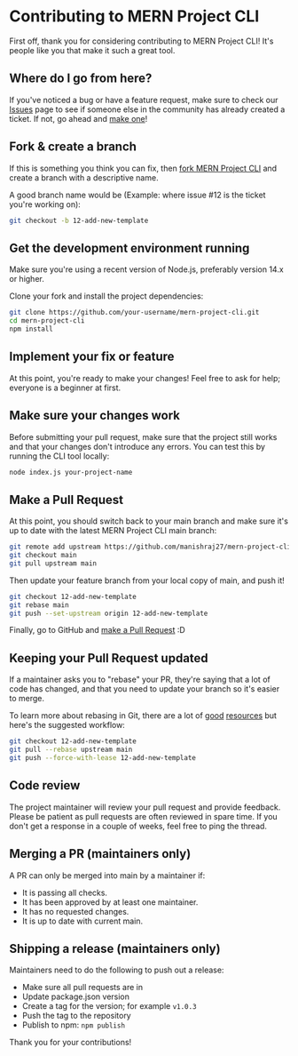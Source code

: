 # Contributing to MERN Project CLI

First off, thank you for considering contributing to MERN Project CLI! It's people like you that make it such a great tool.

## Where do I go from here?

If you've noticed a bug or have a feature request, make sure to check our [Issues](https://github.com/manishraj27/mern-project-cli/issues) page to see if someone else in the community has already created a ticket. If not, go ahead and [make one](https://github.com/manishraj27/mern-project-cli/issues/new)!

## Fork & create a branch

If this is something you think you can fix, then [fork MERN Project CLI](https://help.github.com/articles/fork-a-repo) and create a branch with a descriptive name.

A good branch name would be (Example: where issue #12 is the ticket you're working on):

```sh
git checkout -b 12-add-new-template
```

## Get the development environment running

Make sure you're using a recent version of Node.js, preferably version 14.x or higher.

Clone your fork and install the project dependencies:

```sh
git clone https://github.com/your-username/mern-project-cli.git
cd mern-project-cli
npm install
```

## Implement your fix or feature

At this point, you're ready to make your changes! Feel free to ask for help; everyone is a beginner at first.

## Make sure your changes work

Before submitting your pull request, make sure that the project still works and that your changes don't introduce any errors. You can test this by running the CLI tool locally:

```sh
node index.js your-project-name
```

## Make a Pull Request

At this point, you should switch back to your main branch and make sure it's up to date with the latest MERN Project CLI main branch:

```sh
git remote add upstream https://github.com/manishraj27/mern-project-cli.git
git checkout main
git pull upstream main
```

Then update your feature branch from your local copy of main, and push it!

```sh
git checkout 12-add-new-template
git rebase main
git push --set-upstream origin 12-add-new-template
```

Finally, go to GitHub and [make a Pull Request](https://help.github.com/articles/creating-a-pull-request) :D

## Keeping your Pull Request updated

If a maintainer asks you to "rebase" your PR, they're saying that a lot of code has changed, and that you need to update your branch so it's easier to merge.

To learn more about rebasing in Git, there are a lot of [good](https://git-scm.com/book/en/v2/Git-Branching-Rebasing) [resources](https://www.atlassian.com/git/tutorials/rewriting-history/git-rebase) but here's the suggested workflow:

```sh
git checkout 12-add-new-template
git pull --rebase upstream main
git push --force-with-lease 12-add-new-template
```

## Code review

The project maintainer will review your pull request and provide feedback. Please be patient as pull requests are often reviewed in spare time. If you don't get a response in a couple of weeks, feel free to ping the thread.

## Merging a PR (maintainers only)

A PR can only be merged into main by a maintainer if:

* It is passing all checks.
* It has been approved by at least one maintainer.
* It has no requested changes.
* It is up to date with current main.

## Shipping a release (maintainers only)

Maintainers need to do the following to push out a release:

* Make sure all pull requests are in
* Update package.json version
* Create a tag for the version; for example `v1.0.3`
* Push the tag to the repository
* Publish to npm: `npm publish`

Thank you for your contributions!

